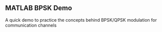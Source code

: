 ## MATLAB BPSK Demo

A quick demo to practice the concepts behind BPSK/QPSK modulation for communication channels
